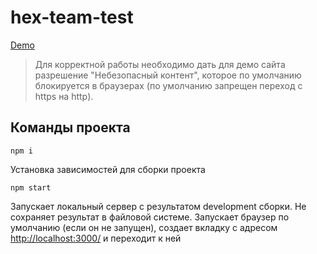 # hex-team-test

[Demo](https://hex-team-test.vercel.app/)

> Для корректной работы необходимо дать для демо сайта разрешение "Небезопасный контент", которое по умолчанию блокируется в браузерах (по умолчанию запрещен переход с https на http).

## Команды проекта

`npm i`

Установка зависимостей для сборки проекта

`npm start`

Запускает локальный сервер с результатом development cборки. Не сохраняет результат в файловой системе. Запускает браузер по умолчанию (если он не запущен), создает вкладку с адресом <http://localhost:3000/> и переходит к ней

